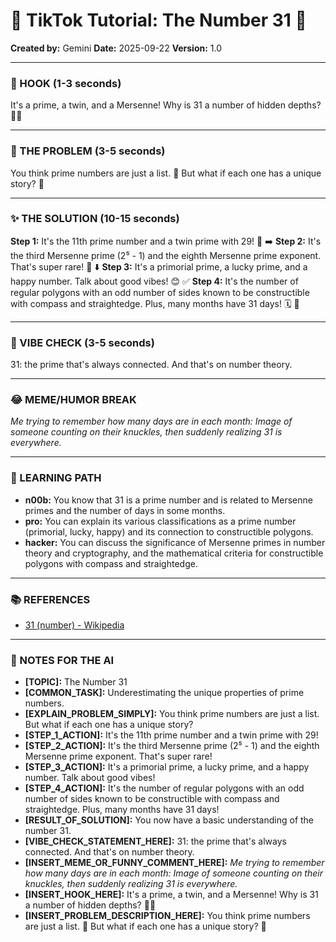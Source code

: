 
# 🎵 TikTok Tutorial: The Number 31 🎵

**Created by:** Gemini
**Date:** 2025-09-22
**Version:** 1.0

---

### 🤩 HOOK (1-3 seconds)

It's a prime, a twin, and a Mersenne! Why is 31 a number of hidden depths? 🤯✨

---

### 🤔 THE PROBLEM (3-5 seconds)

You think prime numbers are just a list. 📝 But what if each one has a unique story? 📖

---

### ✨ THE SOLUTION (10-15 seconds)

**Step 1:** It's the 11th prime number and a twin prime with 29! 🔢 ➡️
**Step 2:** It's the third Mersenne prime (2⁵ - 1) and the eighth Mersenne prime exponent. That's super rare! 🌟 ⬇️
**Step 3:** It's a primorial prime, a lucky prime, and a happy number. Talk about good vibes! 😊 ✅
**Step 4:** It's the number of regular polygons with an odd number of sides known to be constructible with compass and straightedge. Plus, many months have 31 days! 🗓️ 🎉

---

### 💅 VIBE CHECK (3-5 seconds)

31: the prime that's always connected. And that's on number theory.

---

### 😂 MEME/HUMOR BREAK

*Me trying to remember how many days are in each month:*
*Image of someone counting on their knuckles, then suddenly realizing 31 is everywhere.*

---

### 🧠 LEARNING PATH

*   **n00b:** You know that 31 is a prime number and is related to Mersenne primes and the number of days in some months.
*   **pro:** You can explain its various classifications as a prime number (primorial, lucky, happy) and its connection to constructible polygons.
*   **hacker:** You can discuss the significance of Mersenne primes in number theory and cryptography, and the mathematical criteria for constructible polygons with compass and straightedge.

---

### 📚 REFERENCES

*   [31 (number) - Wikipedia](https://en.wikipedia.org/wiki/31_(number))

---

### 📝 NOTES FOR THE AI

*   **[TOPIC]:** The Number 31
*   **[COMMON_TASK]:** Underestimating the unique properties of prime numbers.
*   **[EXPLAIN_PROBLEM_SIMPLY]:** You think prime numbers are just a list. But what if each one has a unique story?
*   **[STEP_1_ACTION]:** It's the 11th prime number and a twin prime with 29!
*   **[STEP_2_ACTION]:** It's the third Mersenne prime (2⁵ - 1) and the eighth Mersenne prime exponent. That's super rare!
*   **[STEP_3_ACTION]:** It's a primorial prime, a lucky prime, and a happy number. Talk about good vibes!
*   **[STEP_4_ACTION]:** It's the number of regular polygons with an odd number of sides known to be constructible with compass and straightedge. Plus, many months have 31 days!
*   **[RESULT_OF_SOLUTION]:** You now have a basic understanding of the number 31.
*   **[VIBE_CHECK_STATEMENT_HERE]:** 31: the prime that's always connected. And that's on number theory.
*   **[INSERT_MEME_OR_FUNNY_COMMENT_HERE]:** *Me trying to remember how many days are in each month:*
*Image of someone counting on their knuckles, then suddenly realizing 31 is everywhere.*
*   **[INSERT_HOOK_HERE]:** It's a prime, a twin, and a Mersenne! Why is 31 a number of hidden depths? 🤯✨
*   **[INSERT_PROBLEM_DESCRIPTION_HERE]:** You think prime numbers are just a list. 📝 But what if each one has a unique story? 📖
